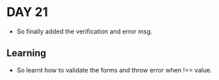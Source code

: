 # DAY 21

- So finally added the verification and error msg.



## Learning 

- So learnt how to validate the forms and throw error when !== value.